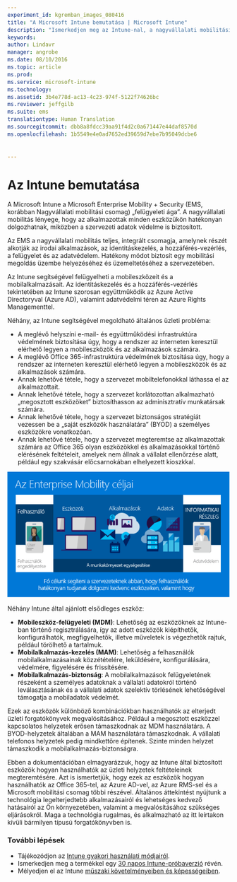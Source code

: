 ```yaml
---
experiment_id: kgremban_images_080416
title: "A Microsoft Intune bemutatása | Microsoft Intune"
description: "Ismerkedjen meg az Intune-nal, a nagyvállalati mobilitási és biztonsági megoldás mobileszköz-kezelési összetevőjével."
keywords: 
author: Lindavr
manager: angrobe
ms.date: 08/10/2016
ms.topic: article
ms.prod: 
ms.service: microsoft-intune
ms.technology: 
ms.assetid: 3b4e778d-ac13-4c23-974f-5122f74626bc
ms.reviewer: jeffgilb
ms.suite: ems
translationtype: Human Translation
ms.sourcegitcommit: dbb8a8fdcc39aa91f4d2c0a671447e44daf8570d
ms.openlocfilehash: 1b5549e4e0ad7652ed39659d7ebe7b95049dcbe6


---
```


# Az Intune bemutatása
A Microsoft Intune a Microsoft Enterprise Mobility + Security (EMS, korábban Nagyvállalati mobilitási csomag) „felügyeleti ága”. A nagyvállalati mobilitás lényege, hogy az alkalmazottak minden eszközükön hatékonyan dolgozhatnak, miközben a szervezeti adatok védelme is biztosított.  

Az EMS a nagyvállalati mobilitás teljes, integrált csomagja, amelynek részét alkotják az irodai alkalmazások, az identitáskezelés, a hozzáférés-vezérlés, a felügyelet és az adatvédelem. Hatékony módot biztosít egy mobilitási megoldás üzembe helyezéséhez és üzemeltetéséhez a szervezetében.  

Az Intune segítségével felügyelheti a mobileszközeit és a mobilalkalmazásait. Az identitáskezelés és a hozzáférés-vezérlés tekintetében az Intune szorosan együttműködik az Azure Active Directoryval (Azure AD), valamint adatvédelmi téren az Azure Rights Managementtel.  

Néhány, az Intune segítségével megoldható általános üzleti probléma:

* A meglévő helyszíni e-mail- és együttműködési infrastruktúra védelmének biztosítása úgy, hogy a rendszer az interneten keresztül elérhető legyen a mobileszközök és az alkalmazások számára.
* A meglévő Office 365-infrastruktúra védelmének biztosítása úgy, hogy a rendszer az interneten keresztül elérhető legyen a mobileszközök és az alkalmazások számára.
* Annak lehetővé tétele, hogy a szervezet mobiltelefonokkal láthassa el az alkalmazottait.
* Annak lehetővé tétele, hogy a szervezet korlátozottan alkalmazható „megosztott eszközöket” biztosíthasson az adminisztratív munkatársak számára.
* Annak lehetővé tétele, hogy a szervezet biztonságos stratégiát vezessen be a „saját eszközök használatára” (BYOD) a személyes eszközökre vonatkozóan.
* Annak lehetővé tétele, hogy a szervezet megteremtse az alkalmazottak számára az Office 365 olyan eszközökkel és alkalmazásokkal történő elérésének feltételeit, amelyek nem állnak a vállalat ellenőrzése alatt, például egy szakvásár előcsarnokában elhelyezett kioszkkal.

![A nagyvállalati mobilitást átfogóan bemutató kép](..\media\em-vision.png)

Néhány Intune által ajánlott elsődleges eszköz:
* **Mobileszköz-felügyeleti (MDM)**: Lehetőség az eszközöknek az Intune-ban történő regisztrálására, így az adott eszközök kiépíthetők, konfigurálhatók, megfigyelhetők, illetve műveletek is végezhetők rajtuk, például törölhető a tartalmuk.
* **Mobilalkalmazás-kezelés (MAM)**: Lehetőség a felhasználók mobilalkalmazásainak közzétételére, leküldésére, konfigurálására, védelmére, figyelésére és frissítésére.
* **Mobilalkalmazás-biztonság**: A mobilalkalmazások felügyeletének részeként a személyes adatoknak a vállalati adatokról történő leválasztásának és a vállalati adatok szelektív törlésének lehetőségével támogatja a mobiladatok védelmét.

Ezek az eszközök különböző kombinációkban használhatók az elterjedt üzleti forgatókönyvek megvalósításához. Például a megosztott eszközzel kapcsolatos helyzetek erősen támaszkodnak az MDM használatára. A BYOD-helyzetek általában a MAM használatára támaszkodnak. A vállalati telefonos helyzetek pedig mindkettőre építenek. Szinte minden helyzet támaszkodik a mobilalkalmazás-biztonságra.

Ebben a dokumentációban elmagyarázzuk, hogy az Intune által biztosított eszközök hogyan használhatók az üzleti helyzetek feltételeinek megteremtésére.  Azt is ismertetjük, hogy ezek az eszközök hogyan használhatók az Office 365-tel, az Azure AD-vel, az Azure RMS-sel és a Microsoft mobilitási csomag többi részével. Általános áttekintést nyújtunk a technológia legelterjedtebb alkalmazásairól és lehetséges kedvező hatásairól az Ön környezetében, valamint a megvalósításához szükséges eljárásokról. Maga a technológia rugalmas, és alkalmazható az itt leírtakon kívüli bármilyen típusú forgatókönyvben is.

### További lépések
* Tájékozódjon az [Intune gyakori használati módjairól](common-ways-to-use-intune.md).
* Ismerkedjen meg a termékkel egy [30 napos Intune-próbaverzió](get-started-with-a-30-day-trial-of-microsoft-intune.md) révén.
* Mélyedjen el az Intune [műszaki követelményeiben és képességeiben](/intune/get-started/what-to-know-before-you-start-microsoft-intune).



<!--HONumber=Aug16_HO2-->


